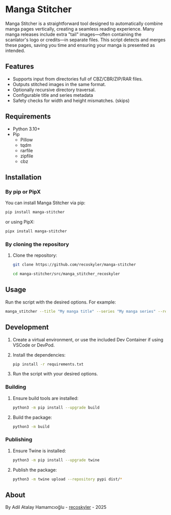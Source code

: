 # Manga Stitcher

Manga Stitcher is a straightforward tool designed to automatically combine manga pages vertically, creating a seamless reading experience. Many manga releases include extra "tail" images—often containing the scanlator's logo or credits—in separate files. This script detects and merges these pages, saving you time and ensuring your manga is presented as intended.

## Features

- Supports input from directories full of CBZ/CBR/ZIP/RAR files.
- Outputs stitched images in the same format.
- Optionally recursive directory traversal.
- Configurable title and series metadata
- Safety checks for width and height mismatches. (skips)

## Requirements

- Python 3.10+
- Pip
  - Pillow
  - tqdm
  - rarfile
  - zipfile
  - cbz

## Installation

### By pip or PipX

You can install Manga Stitcher via pip:

```bash
pip install manga-stitcher
```

 or using PipX:

```bash
pipx install manga-stitcher
```

### By cloning the repository

1. Clone the repository:

   ```bash
   git clone https://github.com/recoskyler/manga-stitcher

   cd manga-stitcher/src/manga_stitcher_recoskyler
   ```

## Usage

Run the script with the desired options. For example:

```bash
manga_stitcher --title "My manga title" --series "My manga series" --recursive /path/to/manga
```

## Development

1. Create a virtual environment, or use the included Dev Container if using VSCode or DevPod.
2. Install the dependencies:

   ```bash
   pip install -r requirements.txt
   ```

3. Run the script with your desired options.

### Building

1. Ensure build tools are installed:

    ```bash
    python3 -m pip install --upgrade build
    ```

2. Build the package:

    ```bash
    python3 -m build
    ```

### Publishing

1. Ensure Twine is installed:

    ```bash
    python3 -m pip install --upgrade twine
    ```

2. Publish the package:

    ```bash
    python3 -m twine upload --repository pypi dist/*
    ```

## About

By Adil Atalay Hamamcıoğlu - [recoskyler](https://github.com/recoskyler) - 2025
